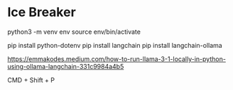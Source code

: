# Ice Breaker

python3 -m venv env
source env/bin/activate 

pip install python-dotenv
pip install langchain
pip install langchain-ollama

https://emmakodes.medium.com/how-to-run-llama-3-1-locally-in-python-using-ollama-langchain-331c9984a4b5


CMD + Shift + P
